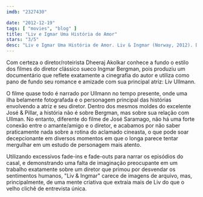 ```yaml
---
imdb: "2327430"

date: "2012-12-19"
tags: [ "movies", "blog" ]
title: "Liv e Igmar Uma História de Amor"
stars: "3/5"
desc: "Liv e Igmar Uma História de Amor. Liv & Ingmar (Norway, 2012). Dirigido por Dheeraj Akolkar. Escrito por Dheeraj Akolkar, Ragnhild Lund. Com Liv Ullmann, Ingmar Bergman, Samuel Fröler, Erland Josephson, Bibi Andersson, Max von Sydow, Harriet Andersson, Ingrid Thulin, Ingrid Bergman."
---
```

Com certeza o diretor/roteirista Dheeraj Akolkar conhece a fundo o estilo dos filmes do diretor clássico sueco Ingmar Bergman, pois produziu um documentário que reflete exatamente a cinegrafia do autor e utiliza como pano de fundo seu romance e amizade com sua principal atriz: Liv Ullmann.

O filme quase todo é narrado por Ullmann no tempo presente, onde uma ilha belamente fotografada é o personagem principal das histórias envolvendo a atriz e seu diretor. Dentro dos mesmos moldes do excelente José & Pillar, a história não é sobre Bergman, mas sobre sua relação com Ullman. No entanto, diferente do filme de José Saramago, não há uma forte conexão entre o amante/amigo e o diretor, e acabamos por não saber praticamente nada sobre a rotina do aclamado cineasta, o que pode soar decepcionante em diversos momentos em que o longa parece tentar mergulhar em um estudo de personagem mais atento.

Utilizando excessivos fade-ins e fade-outs para narrar os episódios do casal, e demonstrando uma falta de imaginação preocupante em um trabalho exatamente sobre um diretor que primou por desvendar os sentimentos humanos, "Liv & Ingmar" carece de imagens de arquivo, mas, principalmente, de uma mente criativa que extraia mais de Liv do que o velho clichê de entrevista única.

